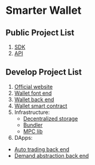 # Smarter Wallet

## Public Project List

1. [SDK](https://github.com/smarterwallet/sdk)
2. [API](https://github.com/smarterwallet/api)

## Develop Project List

1. [Official website](https://github.com/smarterwallet/official-website)
2. [Wallet font end](https://github.com/smarterwallet/wallet-web)
3. [Wallet back end](https://github.com/smarterwallet/wallet-serv)
4. [Wallet smart contract](https://github.com/smarterwallet/wallet-sol)
5. Infrastructure:
   - [Decentralized storage](https://github.com/smarterwallet/storage-serv)
   - [Bundler](https://github.com/smarterwallet/stackup-bundler-go)
   - [MPC lib](https://github.com/smarterwallet/mpc-lib)
6. DApps:
  - [Auto trading back end](https://github.com/smarterwallet/auto-trading-serv-py)
  - [Demand abstraction back end](https://github.com/smarterwallet/demand-abstraction-serv)

